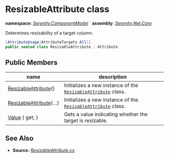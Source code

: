 # ResizableAttribute class
**namespace:** *[Serenity.ComponentModel](../README.md#serenity.componentmodel-namespace)*   **assembly**: *[Serenity.Net.Core](../README.md)*

Determines resizability of a target column.

```csharp
[AttributeUsage(AttributeTargets.All)]
public sealed class ResizableAttribute : Attribute
```

## Public Members

| name | description |
| --- | --- |
| [ResizableAttribute](ResizableAttribute/ResizableAttribute.md)() | Initializes a new instance of the [`ResizableAttribute`](ResizableAttribute.md) class. |
| [ResizableAttribute](ResizableAttribute/ResizableAttribute.md)(…) | Initializes a new instance of the [`ResizableAttribute`](ResizableAttribute.md) class. |
| [Value](ResizableAttribute/Value.md) { get; } | Gets a value indicating whether the target is resizable. |

## See Also

* **Source:** *[ResizableAttribute.cs](https://github.com/serenity-is/Serenity/blob/master/src/Serenity.Net.Core/ComponentModel/PropertyGrid/ResizableAttribute.cs)*